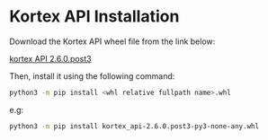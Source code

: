 
# Kortex API Installation

Download the Kortex API wheel file from the link below:

[kortex API 2.6.0.post3](https://artifactory.kinovaapps.com/artifactory/generic-public/kortex/API/2.6.0/kortex_api-2.6.0.post3-py3-none-any.whl)

Then, install it using the following command:

```bash
python3 -m pip install <whl relative fullpath name>.whl
```
e.g:

```bash
python3 -m pip install kortex_api-2.6.0.post3-py3-none-any.whl
```
